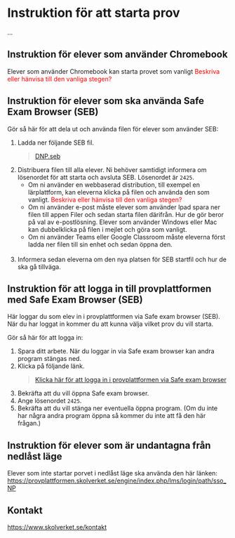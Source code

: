 # Instruktion för att starta prov
...

## Instruktion för elever som använder Chromebook
Elever som använder Chromebook kan starta provet som vanligt
<span style="color: red">Beskriva eller hänvisa till den vanliga stegen?</span>

## Instruktion för elever som ska använda Safe Exam Browser (SEB)

Gör så här för att dela ut och använda filen för elever som använder SEB:
1. Ladda ner följande SEB fil.
   > [DNP.seb](https://github.com/nighal/dnp-test-platform/blob/main/instruktioner/DNP.seb)
2. Distribuera filen till alla elever. Ni behöver samtidigt informera om lösenordet för att starta och avsluta SEB. Lösenordet är `2425`. 
   * Om ni använder en webbaserad distribution, till exempel en lärplattform, kan eleverna klicka på filen och använda den som vanligt.
     <span style="color: red">Beskriva eller hänvisa till den vanliga stegen?</span>
   * Om ni använder e-post måste elever som använder Ipad spara ner filen till appen Filer och sedan starta filen därifrån. Hur de gör beror på val av e-postlösning. Elever som använder Windows eller Mac kan dubbelklicka på filen i mejlet och göra som vanligt. 
   * Om ni använder Teams eller Google Classroom måste eleverna först ladda ner filen till sin enhet och sedan öppna den.
   <br><br>
3. Informera sedan eleverna om den nya platsen för SEB startfil och hur de ska gå tillväga.

## Instruktion för att logga in till provplattformen med Safe Exam Browser (SEB)
Här loggar du som elev in i provplattformen via Safe exam browser (SEB). När du har loggat in kommer du att kunna välja vilket prov du vill starta.

Gör så här för att logga in:
1. Spara ditt arbete. När du loggar in via Safe exam browser kan andra program stängas ned.
2. Klicka på följande länk. 
   > <a href="sebs://www.skolverket.se/download/18.51c904b718e5404561cce/1731677128955/DNP.seb" title="Logga in i provplattformen via Safe exam browser">Klicka här för att logga in i provplattformen via Safe exam browser</a>
3. Bekräfta att du vill öppna Safe exam browser.
4. Ange lösenordet `2425`.
5. Bekräfta att du vill stänga ner eventuella öppna program. (Om du inte har några andra program öppna så kommer du inte att få den här frågan.)

## Instruktion för elever som är undantagna från nedlåst läge
Elever som inte startar porvet i nedlåst läge ska använda den här länken: https://provplattformen.skolverket.se/engine/index.php/lms/login/path/sso_NP

## Kontakt
https://www.skolverket.se/kontakt
